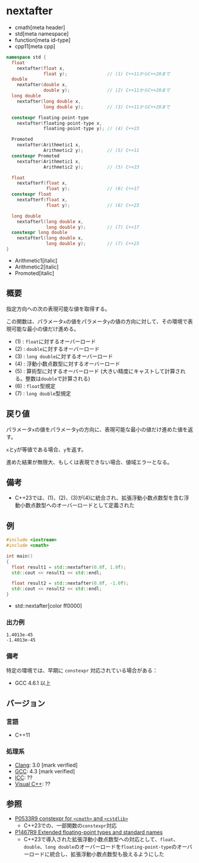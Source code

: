 # nextafter
* cmath[meta header]
* std[meta namespace]
* function[meta id-type]
* cpp11[meta cpp]

```cpp
namespace std {
  float
    nextafter(float x,
              float y);               // (1) C++11からC++20まで
  double
    nextafter(double x,
              double y);              // (2) C++11からC++20まで
  long double
    nextafter(long double x,
              long double y);         // (3) C++11からC++20まで

  constexpr floating-point-type
    nextafter(floating-point-type x,
              floating-point-type y); // (4) C++23

  Promoted
    nextafter(Arithmetic1 x,
              Arithmetic2 y);         // (5) C++11
  constexpr Promoted
    nextafter(Arithmetic1 x,
              Arithmetic2 y);         // (5) C++23

  float
    nextafterf(float x,
               float y);              // (6) C++17
  constexpr float
    nextafterf(float x,
               float y);              // (6) C++23

  long double
    nextafterl(long double x,
               long double y);        // (7) C++17
  constexpr long double
    nextafterl(long double x,
               long double y);        // (7) C++23
}
```
* Arithmetic1[italic]
* Arithmetic2[italic]
* Promoted[italic]

## 概要
指定方向への次の表現可能な値を取得する。

この関数は、パラメータ`x`の値をパラメータ`y`の値の方向に対して、その環境で表現可能な最小の値だけ進める。

- (1) : `float`に対するオーバーロード
- (2) : `double`に対するオーバーロード
- (3) : `long double`に対するオーバーロード
- (4) : 浮動小数点数型に対するオーバーロード
- (5) : 算術型に対するオーバーロード (大きい精度にキャストして計算される。整数は`double`で計算される)
- (6) : `float`型規定
- (7) : `long double`型規定


## 戻り値
パラメータ`x`の値をパラメータ`y`の方向に、表現可能な最小の値だけ進めた値を返す。

`x`と`y`が等値である場合、`y`を返す。

進めた結果が無限大、もしくは表現できない場合、値域エラーとなる。


## 備考
- C++23では、(1)、(2)、(3)が(4)に統合され、拡張浮動小数点数型を含む浮動小数点数型へのオーバーロードとして定義された


## 例
```cpp example
#include <iostream>
#include <cmath>

int main()
{
  float result1 = std::nextafter(0.0f, 1.0f);
  std::cout << result1 << std::endl;

  float result2 = std::nextafter(0.0f, -1.0f);
  std::cout << result2 << std::endl;
}
```
* std::nextafter[color ff0000]

### 出力例
```
1.4013e-45
-1.4013e-45
```

### 備考
特定の環境では、早期に `constexpr` 対応されている場合がある：

- GCC 4.6.1 以上


## バージョン
### 言語
- C++11

### 処理系
- [Clang](/implementation.md#clang): 3.0 [mark verified]
- [GCC](/implementation.md#gcc): 4.3 [mark verified]
- [ICC](/implementation.md#icc): ??
- [Visual C++](/implementation.md#visual_cpp): ??


## 参照
- [P0533R9 constexpr for `<cmath>` and `<cstdlib>`](https://www.open-std.org/jtc1/sc22/wg21/docs/papers/2021/p0533r9.pdf)
    - C++23での、一部関数の`constexpr`対応
- [P1467R9 Extended floating-point types and standard names](https://www.open-std.org/jtc1/sc22/wg21/docs/papers/2022/p1467r9.html)
    - C++23で導入された拡張浮動小数点数型への対応として、`float`、`double`、`long double`のオーバーロードを`floating-point-type`のオーバーロードに統合し、拡張浮動小数点数型も扱えるようにした
